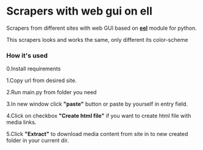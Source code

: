 <h1>Scrapers with web  gui on ell</h1>
Scrapers from different sites with web
GUI based on <a href="https://github.com/samuelhwilliams/Eel"><b>eel</b></a>
module for python.

This scrapers looks and works the same, only different its color-scheme

<h3>How it's used</h3>

0.Install requirements

1.Copy url from desired site.

2.Run main.py from folder you need

3.In new window click **"paste"** button or paste by yourself in entry field.

4.Click on checkbox **"Create html file"** if you want to create html file with media links.

5.Click **"Extract"** to download media content
 from site in to new created folder in your current dir.
